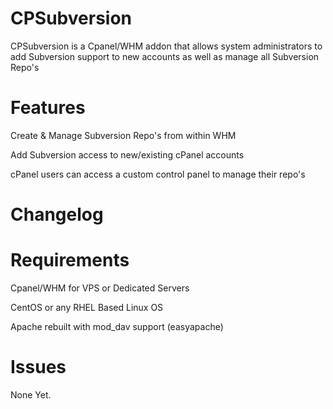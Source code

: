 CPSubversion
==========
CPSubversion is a Cpanel/WHM addon that allows system administrators to add Subversion support to new accounts as well as manage all Subversion Repo's

Features
==========
Create & Manage Subversion Repo's from within WHM

Add Subversion access to new/existing cPanel accounts

cPanel users can access a custom control panel to manage their repo's


Changelog
==========


Requirements
==========
Cpanel/WHM for VPS or Dedicated Servers

CentOS or any RHEL Based Linux OS

Apache rebuilt with mod_dav support (easyapache)

Issues
==========
None Yet.
